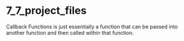 # 7_7_project_files

Callback Functions is just essentially a function that can be passed into another function and then called within that function.
